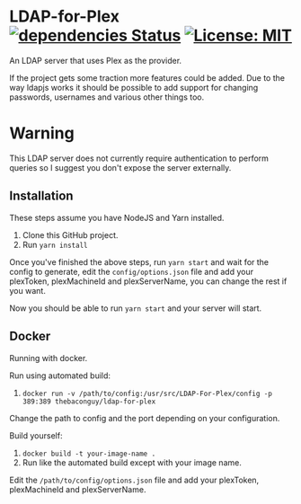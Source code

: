 # LDAP-for-Plex [![dependencies Status](https://david-dm.org/SpicyDwarf/LDAP-For-Plex/status.svg)](https://david-dm.org/SpicyDwarf/LDAP-For-Plex) [![License: MIT](https://img.shields.io/badge/License-MIT-yellow.svg)](https://opensource.org/licenses/MIT)
An LDAP server that uses Plex as the provider.

If the project gets some traction more features could be added. Due to the way ldapjs works it should be possible to add support for changing passwords, usernames and various other things too.

# Warning
This LDAP server does not currently require authentication to perform queries so I suggest you don't expose the server externally.

## Installation
These steps assume you have NodeJS and Yarn installed.

1. Clone this GitHub project.
2. Run `yarn install`

Once you've finished the above steps, run `yarn start` and wait for the config to generate, edit the `config/options.json` file and add your plexToken, plexMachineId and plexServerName, you can change the rest if you want.

Now you should be able to run `yarn start` and your server will start.

## Docker
Running with docker.

Run using automated build:
1. `docker run -v /path/to/config:/usr/src/LDAP-For-Plex/config -p 389:389 thebaconguy/ldap-for-plex`

Change the path to config and the port depending on your configuration.

Build yourself:
1. `docker build -t your-image-name .`
2. Run like the automated build except with your image name.

Edit the `/path/to/config/options.json` file and add your plexToken, plexMachineId and plexServerName.
